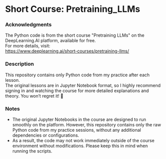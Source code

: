 # Short Course: Pretraining_LLMs

### Acknowledgments
The Python code is from the short course "Pretraining LLMs" on the DeepLearning.AI platform, available for free.  
For more details, visit:  
<https://www.deeplearning.ai/short-courses/pretraining-llms/>

### Description
This repository contains only Python code from my practice after each lesson.  
The original lessons are in Jupyter Notebook format, so I highly recommend signing in and watching the course for more detailed explanations and theory. You won’t regret it! 🙂

### Notes
- The original Jupyter Notebooks in the course are designed to run smoothly on the platform. However, this repository contains only the raw Python code from my practice sessions, without any additional dependencies or configurations.
- As a result, the code may not work immediately outside of the course environment without modifications. Please keep this in mind when running the scripts.
